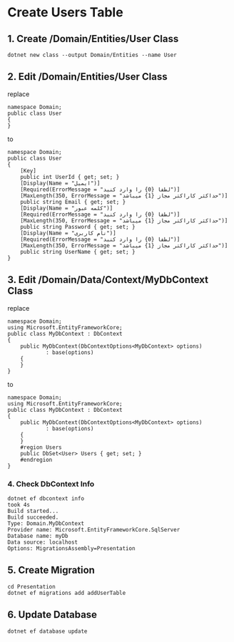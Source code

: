 # Create Users Table
## 1. Create /Domain/Entities/User Class
```
dotnet new class --output Domain/Entities --name User
```
## 2. Edit /Domain/Entities/User Class
replace
```
namespace Domain;
public class User
{
}
```
to
```
namespace Domain;
public class User
{
    [Key]
    public int UserId { get; set; }
    [Display(Name = "ایمیل")]
    [Required(ErrorMessage = "لطفا {0} را وارد کنید")]
    [MaxLength(350, ErrorMessage = "حداکثر کاراکتر مجاز {1} میباشد")]
    public string Email { get; set; }
    [Display(Name = "کلمه عبور")]
    [Required(ErrorMessage = "لطفا {0} را وارد کنید")]
    [MaxLength(350, ErrorMessage = "حداکثر کاراکتر مجاز {1} میباشد")]
    public string Password { get; set; }
    [Display(Name = "نام کاربری")]
    [Required(ErrorMessage = "لطفا {0} را وارد کنید")]
    [MaxLength(350, ErrorMessage = "حداکثر کاراکتر مجاز {1} میباشد")]
    public string UserName { get; set; }
}
```
## 3. Edit /Domain/Data/Context/MyDbContext Class
replace
```
namespace Domain;
using Microsoft.EntityFrameworkCore;
public class MyDbContext : DbContext
{
    public MyDbContext(DbContextOptions<MyDbContext> options)
            : base(options)
    {
    }
}
```
to
```
namespace Domain;
using Microsoft.EntityFrameworkCore;
public class MyDbContext : DbContext
{
    public MyDbContext(DbContextOptions<MyDbContext> options)
            : base(options)
    {
    }
    #region Users
    public DbSet<User> Users { get; set; }
    #endregion
}
```
### 4. Check DbContext Info
```
dotnet ef dbcontext info                                                                       took 4s
Build started...
Build succeeded.
Type: Domain.MyDbContext
Provider name: Microsoft.EntityFrameworkCore.SqlServer
Database name: myDb
Data source: localhost
Options: MigrationsAssembly=Presentation
```
## 5. Create Migration
```
cd Presentation
dotnet ef migrations add addUserTable   
```
## 6. Update Database
```
dotnet ef database update
```
